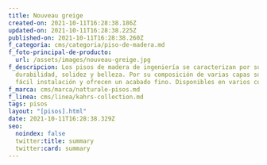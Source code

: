 ```yaml
---
title: Nouveau greige
created-on: 2021-10-11T16:28:38.186Z
updated-on: 2021-10-11T16:28:38.225Z
published-on: 2021-10-11T16:28:38.260Z
f_categoria: cms/categoria/piso-de-madera.md
f_foto-principal-de-producto:
  url: /assets/images/nouveau-greige.jpg
f_descripcion: Los pisos de madera de ingeniería se caracterizan por su
  durabilidad, solidez y belleza. Por su composición de varias capas son de
  fácil instalación y ofrecen un acabado fino. Disponibles en varios colores.
f_marca: cms/marca/natturale-pisos.md
f_linea: cms/linea/kahrs-collection.md
tags: pisos
layout: "[pisos].html"
date: 2021-10-11T16:28:38.329Z
seo:
  noindex: false
  twitter:title: summary
  twitter:card: summary
---
```

